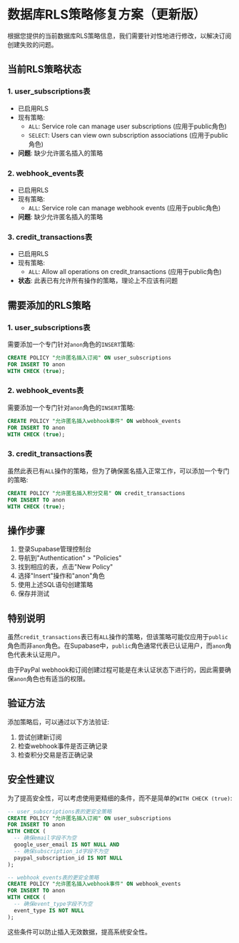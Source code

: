# 数据库RLS策略修复方案（更新版）

根据您提供的当前数据库RLS策略信息，我们需要针对性地进行修改，以解决订阅创建失败的问题。

## 当前RLS策略状态

### 1. user_subscriptions表
- 已启用RLS
- 现有策略:
  - `ALL`: Service role can manage user subscriptions (应用于public角色)
  - `SELECT`: Users can view own subscription associations (应用于public角色)
- **问题**: 缺少允许匿名插入的策略

### 2. webhook_events表
- 已启用RLS
- 现有策略:
  - `ALL`: Service role can manage webhook events (应用于public角色)
- **问题**: 缺少允许匿名插入的策略

### 3. credit_transactions表
- 已启用RLS
- 现有策略:
  - `ALL`: Allow all operations on credit_transactions (应用于public角色)
- **状态**: 此表已有允许所有操作的策略，理论上不应该有问题

## 需要添加的RLS策略

### 1. user_subscriptions表
需要添加一个专门针对`anon`角色的`INSERT`策略:

```sql
CREATE POLICY "允许匿名插入订阅" ON user_subscriptions
FOR INSERT TO anon
WITH CHECK (true);
```

### 2. webhook_events表
需要添加一个专门针对`anon`角色的`INSERT`策略:

```sql
CREATE POLICY "允许匿名插入webhook事件" ON webhook_events
FOR INSERT TO anon
WITH CHECK (true);
```

### 3. credit_transactions表
虽然此表已有`ALL`操作的策略，但为了确保匿名插入正常工作，可以添加一个专门的策略:

```sql
CREATE POLICY "允许匿名插入积分交易" ON credit_transactions
FOR INSERT TO anon
WITH CHECK (true);
```

## 操作步骤

1. 登录Supabase管理控制台
2. 导航到"Authentication" > "Policies"
3. 找到相应的表，点击"New Policy"
4. 选择"Insert"操作和"anon"角色
5. 使用上述SQL语句创建策略
6. 保存并测试

## 特别说明

虽然`credit_transactions`表已有`ALL`操作的策略，但该策略可能仅应用于`public`角色而非`anon`角色。在Supabase中，`public`角色通常代表已认证用户，而`anon`角色代表未认证用户。

由于PayPal webhook和订阅创建过程可能是在未认证状态下进行的，因此需要确保`anon`角色也有适当的权限。

## 验证方法

添加策略后，可以通过以下方法验证:

1. 尝试创建新订阅
2. 检查webhook事件是否正确记录
3. 检查积分交易是否正确记录

## 安全性建议

为了提高安全性，可以考虑使用更精细的条件，而不是简单的`WITH CHECK (true)`:

```sql
-- user_subscriptions表的更安全策略
CREATE POLICY "允许匿名插入订阅" ON user_subscriptions
FOR INSERT TO anon
WITH CHECK (
  -- 确保email字段不为空
  google_user_email IS NOT NULL AND
  -- 确保subscription_id字段不为空
  paypal_subscription_id IS NOT NULL
);

-- webhook_events表的更安全策略
CREATE POLICY "允许匿名插入webhook事件" ON webhook_events
FOR INSERT TO anon
WITH CHECK (
  -- 确保event_type字段不为空
  event_type IS NOT NULL
);
```

这些条件可以防止插入无效数据，提高系统安全性。